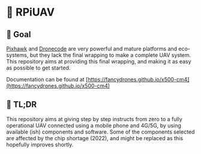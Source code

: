 # :helicopter: RPiUAV

## :dart: Goal

[Pixhawk](https://pixhawk.org/) and [Dronecode](https://www.dronecode.org/) are very powerful and mature platforms and eco-systems, but they lack the final wrapping to make a complete UAV system. This repository aims at providing this final wrapping, and making it as easy as possible to get started.

Documentation can be found at [https://fancydrones.github.io/x500-cm4](https://fancydrones.github.io/x500-cm4)

## :book: TL;DR

This repository aims at giving step by step instructs from zero to a fully operational UAV connected using a mobile phone and 4G/5G, by using available (ish) components and software. Some of the components selected are affected by the chip shortage (2022), and might be replaced as this hopefully improves shortly.
